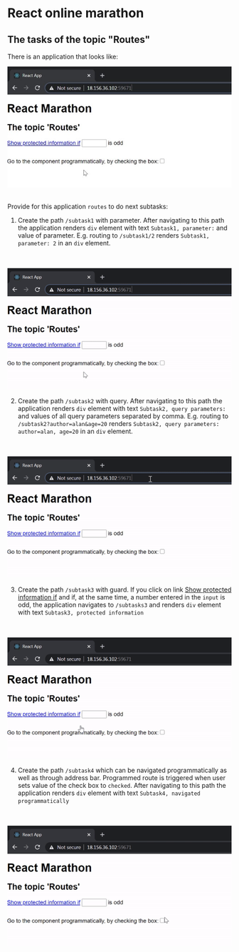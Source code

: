 # React online marathon

## The tasks of the topic "Routes"

There is an application that looks like:

<kbd>
  <img src="./examples/start.jpg" >
</kbd>

\
Provide for this application `routes` to do next subtasks:

1. Create the path `/subtask1` with parameter. After navigating to this path the application renders
`div` element with text `Subtask1, parameter:` and value of parameter. E.g. routing to `/subtask1/2`
renders `Subtask1, parameter: 2` in an `div` element.

\
&nbsp;&nbsp;
   <kbd>
    <img src="./examples/subtask1.gif" >
   </kbd>

2. Create the path `/subtask2` with query. After navigating to this path the application renders
`div` element with text `Subtask2, query parameters:` and values of all query parameters separated by comma.
E.g. routing to `/subtask2?author=alan&age=20` renders `Subtask2, query parameters: author=alan, age=20`
in an `div` element.

\
&nbsp;&nbsp;
   <kbd>
    <img src="./examples/subtask2.gif" >
   </kbd>

3. Create the path `/subtask3` with guard. If you click on link [Show protected information if]() and if,
at the same time, a number entered in the `input` is odd, the application navigates to `/subtasks3` and renders
`div` element with text `Subtask3, protected information`

\
&nbsp;&nbsp;
   <kbd>
    <img src="./examples/subtask3.gif" >
   </kbd>

4. Create the path `/subtask4` which can be navigated programmatically as well as through address bar.
Programmed route is triggered when user sets value of the check box to `checked`. After navigating to this path the application renders
`div` element with text `Subtask4, navigated programmatically`

\
&nbsp;&nbsp;
   <kbd>
    <img src="./examples/subtask4.gif" >
   </kbd>
